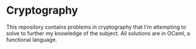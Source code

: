 # Cryptography
This repository contains problems in cryptography that I'm attempting to solve to further my knowledge of the subject. All solutions are in OCaml, a functional language.
